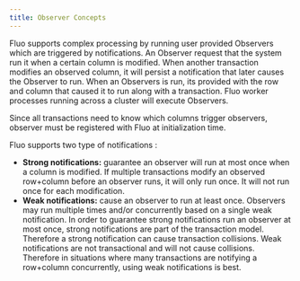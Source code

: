 ```yaml
---
title: Observer Concepts
---
```


Fluo supports complex processing by running user provided Observers which are triggered by
notifications.   An Observer request that the system run it when a certain column is modified.  When
another transaction modifies an observed column, it will persist a notification that later causes
the Observer to run.  When an Observers is run, its provided with the row and column that caused it
to run along with a transaction.  Fluo worker processes running across a cluster will execute
Observers.

Since all transactions need to know which columns trigger observers, observer must be registered
with Fluo at initialization time.

Fluo supports two type of notifications :

 * **Strong notifications:** guarantee an observer will run at most once when a column is modified.
   If multiple transactions modify an observed row+column before an observer runs, it will only run
   once.   It will not run once for each modification.
 * **Weak notifications:** cause an observer to run at least once.  Observers may run multiple times
   and/or concurrently based on a single weak notification.  In order to guarantee strong
   notifications run an observer at most once, strong notifications are part of the transaction
   model. Therefore a strong notification can cause transaction collisions.  Weak notifications are
   not transactional and will not cause collisions. Therefore in situations where many transactions
   are notifying a row+column concurrently, using weak notifications is best.


